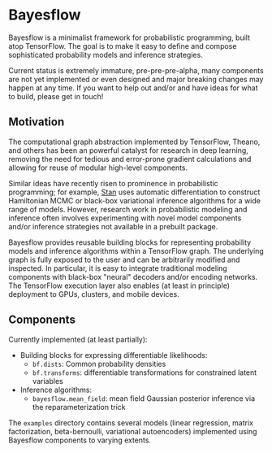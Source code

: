 # Bayesflow

Bayesflow is a minimalist framework for probabilistic programming, built atop TensorFlow. The goal is to make it easy to define and compose sophisticated probability models and inference strategies. 

Current status is extremely immature, pre-pre-pre-alpha, many components are not yet implemented or even designed and major breaking changes may happen at any time. If you want to help out and/or and have ideas for what to build, please get in touch!

## Motivation

The computational graph abstraction implemented by TensorFlow, Theano, and others has been an powerful catalyst for research in deep learning, removing the need for tedious and error-prone gradient calculations and allowing for reuse of modular high-level components. 

Similar ideas have recently risen to prominence in probabilistic programming; for example, [Stan](http://mc-stan.org/) uses automatic differentiation to construct Hamiltonian MCMC or black-box variational inference algorithms for a wide range of models. However, research work in probabilistic modeling and inference often involves experimenting with novel model components and/or inference strategies not available in a prebuilt package. 

Bayesflow provides reusable building blocks for representing probability models and inference algorithms within a TensorFlow graph. The underlying graph is fully exposed to the user and can be arbitrarily modified and inspected. In particular, it is easy to integrate traditional modeling components with black-box "neural" decoders and/or encoding networks. The TensorFlow execution layer also enables (at least in principle) deployment to GPUs, clusters, and mobile devices.

## Components
Currently implemented (at least partially):
- Building blocks for expressing differentiable likelihoods:
  - `bf.dists`: Common probability densities
  - `bf.transforms`: differentiable transformations for constrained latent variables
- Inference algorithms:
  - `bayesflow.mean_field`: mean field Gaussian posterior inference via the reparameterization trick

The `examples` directory contains several models (linear regression, matrix factorization, beta-bernoulli, variational autoencoders) implemented using Bayesflow components to varying extents.




